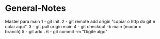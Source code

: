 # General-Notes

Master para main 
1 - git init.
2 - git remote add origin "copiar o http do git e colar aqui".
3 - git pull origin main
4 - git checkout -b main (mudar o branch)
5 - git add .
6 - git commit -m "Digite algo"
